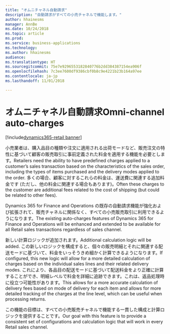 ```yaml
---
title: "オムニチャネル自動請求"
description: "自動請求がすべての小売チャネルで機能します。"
author: hhainesms
manager: AnnBe
ms.date: 10/24/2018
ms.topic: article
ms.prod: 
ms.service: business-applications
ms.technology: 
ms.author: hhainesms
audience: 
ms.translationtype: HT
ms.sourcegitcommit: 75e7e9296553182840776b2dd384387154ea906f
ms.openlocfilehash: 7c3ee7600df9386cbf0b8c9e4221b23b164a97ee
ms.contentlocale: ja-jp
ms.lasthandoff: 11/01/2018

---
```


# <a name="omni-channel-auto-charges"></a><span data-ttu-id="313f5-103">オムニチャネル自動請求</span><span class="sxs-lookup"><span data-stu-id="313f5-103">Omni-channel auto-charges</span></span>

[!include[dynamics365-retail banner](../includes/dynamics365-retail.md)]

<span data-ttu-id="313f5-104">小売業者は、購入品目の種類や注文に適用される出荷モードなど、販売注文の特性に基づいて顧客の販売取引に事前定義された料金を適用する機能を必要とします。</span><span class="sxs-lookup"><span data-stu-id="313f5-104">Retailers need the ability to have predefined charges applied to a customer’s sales transaction based on the characteristics of the sales order, including the types of items purchased and the delivery modes applied to the order.</span></span> <span data-ttu-id="313f5-105">多くの場合、顧客に対するこれらの料金は、運送費に関連する追加料金です (ただし、他の料金に関連する場合もあります)。</span><span class="sxs-lookup"><span data-stu-id="313f5-105">Often these charges to the customer are additional fees related to the cost of shipping (but could be related to other fees).</span></span>

<span data-ttu-id="313f5-106">Dynamics 365 for Finance and Operations の既存の自動請求機能が強化および拡張されて、販売チャネルに関係なく、すべての小売販売取引に利用できるようになります。</span><span class="sxs-lookup"><span data-stu-id="313f5-106">The existing auto-charges features of Dynamics 365 for Finance and Operations will be enhanced and extended to be available for all Retail sales transactions regardless of sales channel.</span></span>

<span data-ttu-id="313f5-107">新しい計算ロジックが追加されます。</span><span class="sxs-lookup"><span data-stu-id="313f5-107">Additional calculation logic will be added.</span></span> <span data-ttu-id="313f5-108">この新しいロジックを構成すると、個々の販売明細とそれに関連する配送モードに基づいて、料金をいっそうきめ細かく計算できるようになります。</span><span class="sxs-lookup"><span data-stu-id="313f5-108">If configured, this new logic will allow for a more detailed calculation of charges based on the individual sales lines and their related delivery modes.</span></span>  <span data-ttu-id="313f5-109">これにより、各品目の配送モードに基づいて配送料金をより正確に計算することができ、明細レベルで料金を詳細に追跡できます。これは、返品処理時に役立つ可能性があります。</span><span class="sxs-lookup"><span data-stu-id="313f5-109">This allows for a more accurate calculation of delivery fees based on mode of delivery for each item and allows for more detailed tracking of the charges at the line level, which can be useful when processing returns.</span></span>

<span data-ttu-id="313f5-110">この機能の目標は、すべての小売販売チャネルで機能する一貫した構成と計算ロジックを提供することです。</span><span class="sxs-lookup"><span data-stu-id="313f5-110">Our goal with this feature is to provide a consistent set of configurations and calculation logic that will work in every Retail sales channel.</span></span>

